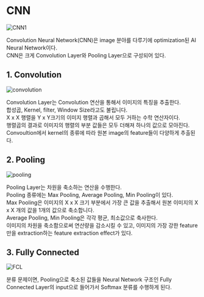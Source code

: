 # CNN        
   
![CNN1](https://user-images.githubusercontent.com/59756209/74507272-435e2a00-4f3f-11ea-8b08-ce13d24bf91c.PNG)   
    
Convolution Neural Network(CNN)은 image 분야를 다루기에 optimization된 AI Neural Network이다.   
CNN은 크게 Convolution Layer와 Pooling Layer으로 구성되어 있다.    
   
## 1. Convolution   
   
![convolution](https://user-images.githubusercontent.com/59756209/74508508-8cfc4400-4f42-11ea-9bc7-a6ec8622344f.PNG)   
   
Convolution Layer는 Convolution 연산을 통해서 이미지의 특징을 추출한다.   
합성곱, Kernel, filter, Window Size라고도 불립니다.   
X x X 행렬을 Y x Y크기의 이미지 행렬과 곱해서 모두 거하는 수학 연산자이다.   
행렬곱의 결과로 이미지의 행렬의 부분 값들은 모두 더해져 하나의 값으로 모아진다.   
Convoultion에서 kernel의 종류에 따라 원본 image의 feature들이 다양하게 추출된다.   
   
## 2. Pooling   
   
![pooling](https://user-images.githubusercontent.com/59756209/74508927-a05bdf00-4f43-11ea-8f1b-209669d753b8.PNG)   
   
Pooling Layer는 차원을 축소하는 연산을 수행한다.   
Pooling 종류에는 Max Pooling, Average Pooling, Min Pooling이 있다.   
Max Pooling은 이미지의 X x X 크기 부분에서 가장 큰 값을 추출해서 원본 이미지의 X x X 개의 값을 1개의 값으로 축소합니다.   
Average Pooling, Min Pooling은 각각 평균, 최소값으로 축사한다.   
이미지의 차원을 축소함으로써 연산량을 감소시킬 수 있고, 이미지의 가장 강한 feature만을 extraction하는 feature extraction effect가 있다.   
   
## 3. Fully Connected   
   
![FCL](https://user-images.githubusercontent.com/59756209/74509365-a1414080-4f44-11ea-8618-0dd4d4d228dc.PNG)   
   
분류 문제이면, Pooling으로 축소된 값들을 Neural Network 구조인 Fully Connected Layer의 input으로 들어가서 Softmax 분류를 수행하게 된다.   
